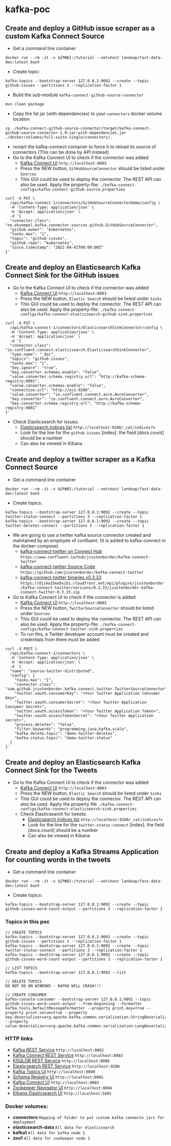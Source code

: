 # kafka-poc

## Create and deploy a GitHub issue scraper as a custom Kafka Connect Source
- Get a command line container
```
docker run --rm -it -v ${PWD}:/tutorial --net=host landoop/fast-data-dev:latest bash
```
- Create topic:
```
kafka-topics --bootstrap-server 127.0.0.1:9092 --create --topic github-issues --partitions 3 --replication-factor 1 
```
- Build the sub-module `kafka-connect-github-source-connector`
```
mvn clean package
```
- Copy the fat jar (with dependencies) to your `connectors` docker volume location
```
cp ./kafka-connect-github-source-connector/target/kafka-connect-github-source-connector-1.0-jar-with-dependencies.jar ./docker/volumes/full-suite-single/connectors/.
```
- restart the kafka-connect container to force it to reload its source of connectors (This can be done by API instead)
- Go to the Kafka Connect UI to check if the connector was added
  - [Kafka Connect UI](http://localhost:8003 "By Landoop") `http://localhost:8003`
  - Press the NEW button, `GitHubSourceConnector` should be listed under `Sources`
  - This GUI could be used to deploy the connector. The REST API can also be used. Apply the property-file: `./kafka-connect-configs/kafka-connect-github-source.properties`
```
curl -X PUT \
  /api/kafka-connect-1/connectors/GitHubSourceConnectorDemo/config \
  -H 'Content-Type: application/json' \
  -H 'Accept: application/json' \
  -d '{
  "connector.class": "no.eksempel.kafka.connector.sources.github.GitHubSourceConnector",
  "github.owner": "kubernetes",
  "tasks.max": "1",
  "topic": "github-issues",
  "github.repo": "kubernetes",
  "since.timestamp": "2021-04-01T00:00:00Z"
}'
```

## Create and deploy an Elasticsearch Kafka Connect Sink for the GitHub issues
- Go to the Kafka Connect UI to check if the connector was added
  - [Kafka Connect UI](http://localhost:8003 "By Landoop") `http://localhost:8003`
  - Press the NEW button, `Elastic Search` should be listed under `Sinks`
  - This GUI could be used to deploy the connector. The REST API can also be used. Apply the property-file: `./kafka-connect-configs/kafka-connect-elasticsearch-github-sink.properties`
```
curl -X PUT \
  /api/kafka-connect-1/connectors/ElasticsearchSinkConnector/config \
  -H 'Content-Type: application/json' \
  -H 'Accept: application/json' \
  -d '{
  "connector.class": "io.confluent.connect.elasticsearch.ElasticsearchSinkConnector",
  "type.name": "_doc",
  "topics": "github-issues",
  "tasks.max": "1",
  "key.ignore": "true",
  "key.converter.schemas.enable": "false",
  "value.converter.schema.registry.url": "http://kafka-schema-registry:8081",
  "value.converter.schemas.enable": "false",
  "connection.url": "http://es1:9200",
  "value.converter": "io.confluent.connect.avro.AvroConverter",
  "key.converter": "io.confluent.connect.avro.AvroConverter",
  "key.converter.schema.registry.url": "http://kafka-schema-registry:8081"
}'
```
- Check Elasticsearch for issues:
  - [Elasticsearch indices list](http://localhost:9200/_cat/indices?v "By Elasticsearch") `http://localhost:9200/_cat/indices?v`
  - Look for the line for the `github-issues` [index]. the field [docs.count] should be a number
  - Can also be viewed in Kibana





## Create and deploy a twitter scraper as a Kafka Connect Source
- Get a command line container
```
docker run --rm -it -v ${PWD}:/tutorial --net=host landoop/fast-data-dev:latest bash
```
- Create topics:
```
kafka-topics --bootstrap-server 127.0.0.1:9092 --create --topic twitter-status-connect --partitions 3 --replication-factor 1 
kafka-topics --bootstrap-server 127.0.0.1:9092 --create --topic twitter-deletes-connect --partitions 3 --replication-factor 1 
```
- We are going to use a twitter kafka source connector created and maintained by an employee of confluent. (It is added to kafka-connect in the docker-compose)
  - [kafka-connect-twitter on Connect Hub](https://www.confluent.io/hub/jcustenborder/kafka-connect-twitter "By Confluentinc") `https://www.confluent.io/hub/jcustenborder/kafka-connect-twitter`
  - [kafka-connect-twitter Source Code](https://github.com/jcustenborder/kafka-connect-twitter "By GitHub") `https://github.com/jcustenborder/kafka-connect-twitter`
  - [kafka-connect-twitter binaries v0.3.33](https://d1i4a15mxbxib1.cloudfront.net/api/plugins/jcustenborder/kafka-connect-twitter/versions/0.3.33/jcustenborder-kafka-connect-twitter-0.3.33.zip "By Cloudfront") `https://d1i4a15mxbxib1.cloudfront.net/api/plugins/jcustenborder/kafka-connect-twitter/versions/0.3.33/jcustenborder-kafka-connect-twitter-0.3.33.zip`
- Go to Kafka Connect UI to check if the connector is added
    - [Kafka Connect UI](http://localhost:8003 "By Landoop") `http://localhost:8003`
    - Press the NEW button, `TwitterSourceConnector` should be listed under `Sources`
    - This GUI could be used to deploy the connector. The REST API can also be used. Apply the property-file: `./kafka-connect-configs/kafka-connect-twitter-sink.properties`
    - To run this, a Twitter developer account must be created and credentials from there must be added
```
curl -X POST \
  /api/kafka-connect-1/connectors \
  -H 'Content-Type: application/json' \
  -H 'Accept: application/json' \
  -d '{
  "name": "source-twitter-distributed",
  "config": {
    "tasks.max": "1",
    "connector.class": "com.github.jcustenborder.kafka.connect.twitter.TwitterSourceConnector",
    "twitter.oauth.consumerKey": "<Your Twitter Application Consumer Key>",
    "twitter.oauth.consumerSecret": "<Your Twitter Application Consumer Secret>",
    "twitter.oauth.accessToken": "<Your Twitter Application Token>",
    "twitter.oauth.accessTokenSecret": "<Your Twitter Application secret>",
    "process.deletes": "false",
    "filter.keywords": "programming,java,kafka,scala",
    "kafka.delete.topic": "demo-twitter-deletes",
    "kafka.status.topic": "demo-twitter-status"
  }
}'
```

## Create and deploy an Elasticsearch Kafka Connect Sink for the Tweets
- Go to the Kafka Connect UI to check if the connector was added
  - [Kafka Connect UI](http://localhost:8003 "By Landoop") `http://localhost:8003`
  - Press the NEW button, `Elastic Search` should be listed under `Sinks`
  - This GUI could be used to deploy the connector. The REST API can also be used. Apply the property file `./kafka-connect-configs/kafka-connect-elasticsearch-sink.properties`
  - Check Elasticsearch for tweets:
    - [Elasticsearch indices list](http://localhost:9200/_cat/indices?v "By Elasticsearch") `http://localhost:9200/_cat/indices?v`
    - Look for the line for the `twitter-status-connect` [index]. the field [docs.count] should be a number
    - Can also be viewed in Kibana


## Create and deploy a Kafka Streams Application for counting words in the tweets
- Get a command line container
```
docker run --rm -it -v ${PWD}:/tutorial --net=host landoop/fast-data-dev:latest bash
```
- Create topics:
```
kafka-topics --bootstrap-server 127.0.0.1:9092 --create --topic github-issues-word-count-output --partitions 3 --replication-factor 1 
```






### Topics in this poc
```
// CREATE TOPICS
kafka-topics --bootstrap-server 127.0.0.1:9092 --create --topic github-issues --partitions 3 --replication-factor 1 
kafka-topics --bootstrap-server 127.0.0.1:9092 --create --topic twitter-status-connect --partitions 3 --replication-factor 1 
kafka-topics --bootstrap-server 127.0.0.1:9092 --create --topic github-issues-word-count-output --partitions 3 --replication-factor 1 

// LIST TOPICS
kafka-topics --bootstrap-server 127.0.0.1:9092 --list

// DELETE TOPICS
DO NOT DO ON WINDOWS - KAFKA WILL CRASH!!!

// CREATE CONSUMER
kafka-console-consumer --bootstrap-server 127.0.0.1:9092 --topic github-issues-word-count-output --from-beginning --formatter kafka.tools.DefaultMessageFormatter --property print.key=true --property print.value=true --property key.deserializer=org.apache.kafka.common.serialization.StringDeserializer --property value.deserializer=org.apache.kafka.common.serialization.LongDeserializer
```


### HTTP links
  - [Kafka REST Service](http://localhost:8082 "By Confluentinc") `http://localhost:8082`
  - [Kafka Connect REST Service](http://localhost:8083 "By Confluentinc") `http://localhost:8083`
  - [KSQLDB REST Service](http://localhost:8088 "By Confluentinc") `http://localhost:8088`
  - [Elasticsearch REST Service](http://localhost:9200 "By elastic") `http://localhost:9200`
  - [Kafka Topics UI](http://localhost:8000 "By Landoop") `http://localhost:8000`
  - [Schema Registry UI](http://localhost:8001 "By Landoop") `http://localhost:8001`
  - [Kafka Connect UI](http://localhost:8003 "By Landoop") `http://localhost:8003`
  - [Zookeeper Navigator UI](http://localhost:8004 "By elkozmon") `http://localhost:8004`
  - [Kibana Elasticsearch UI](http://localhost:5601 "By elastic") `http://localhost:5601`

### Docker volumes:
  - **connectors** `Mapping of folder to put custom kafka connecto jars for deployment` 
  - **elasticsearch-data** `All data for elasticsearch`
  - **kafka1** `All data for kafka node 1`
  - **zoo1** `All data for zookeeper node 1`
